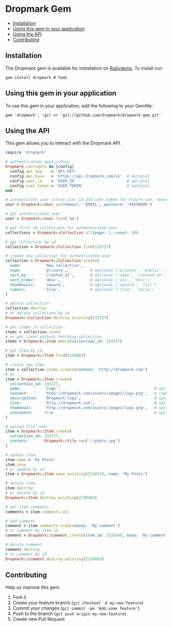 Dropmark Gem
============

- [Installation](#installation)
- [Using this gem in your application](#using-this-gem-in-your-application)
- [Using the API](#using-the-api)
- [Contributing](#contributing)

Installation
------------

The Dropmark gem is available for installation on [Rubygems](https://rubygems.org/gems/dropmark). To install run:

    gem install dropmark # todo


Using this gem in your application
----------------------------------
    
To use this gem in your application, add the following to your Gemfile:

    gem 'dropmark', :git => 'git://github.com/dropmark/dropmark-gem.git'


Using the API
-------------

This gem allows you to interact with the Dropmark API.

```ruby
require 'dropmark'

# authentication application
Dropmark.configure do |config|
  config.api_key    = 'API_KEY'
  config.api_base   = 'https://api.dropmark.com/v1'  # optional
  config.user_id    = 'USER_ID'                      # optional
  config.user_token = 'USER_TOKEN'                   # optional
end

# authenticate user (store user.id and user.token for future use, never store password)
user = Dropmark::User.auth(email: 'EMAIL', password: 'PASSWORD')

# get authenticated user
user = Dropmark::User.find('me')

# get first 20 collections for authenticated user
collections = Dropmark::Collection.all(page: 1, count: 20)

# get collection by id
collection = Dropmark::Collection.find(133727)

# create new collection for authenticated user
collection = Dropmark::Collection.create(
  name:          'New collection',
  type:          'private',          # optional ('private', 'public', 'global')
  sort_by:       'created_at',       # optional ('name', 'created_at', 'updated_at')
  sort_order:    'desc',             # optional ('asc', 'desc')
  thumbnails:    'square',           # optional ('square', 'full')
  labels:        'true',             # optional ('true', 'false')
)

# delete collection
collection.destroy
# or delete collection by id
Dropmark::Collection.destroy_existing(133727)

# get items in collection
items = collection.items
# or get items without fetching collection
items = Dropmark::Item.where(collection_id: 133727)

# get item by id
item = Dropmark::Item.find(2139403)

# create new item
item = collection.items.create(content: 'http://dropmark.com')
# or
item = Dropmark::Item.create(
  collection_id: 133727,
  name:          'Logo',                                         # optional
  content:       'http://dropmark.com/assets/images/logo.png',   # required (URL, file, or text)
  description:   'Dropmark logo',                                # optional
  link:          'http://dropmark.com',                          # optional
  thumbnail:     'http://dropmark.com/assets/images/logo.png',   # optional
  shareable:     true                                            # optional
)

# upload file item
item = Dropmark::Item.create(
  collection_id: 133727,
  content:       Dropmark::File.new('~/photo.jpg')
)

# update item
item.name = 'My Photo'
item.save
# or update by id
item = Dropmark::Item.save_existing(2316519, name: 'My Photo')

# delete item
item.destroy
# or delete by id
Dropmark::Item.destroy_existing(2139403)

# get item comments
comments = item.comments.all

# add comment
comment = item.comments.create(body: 'My comment')
# or comment by item id
comment = Dropmark::Comment.create(item_id: 2316545, body: 'My comment')

# delete comment
comment.destroy
# or comment by id
Dropmark::Comment.destroy_existing(2139403)
```


Contributing
------------

Help us improve this gem:

1. Fork it
2. Create your feature branch (`git checkout -b my-new-feature`)
3. Commit your changes (`git commit -am 'Add some feature'`)
4. Push to the branch (`git push origin my-new-feature`)
5. Create new Pull Request
